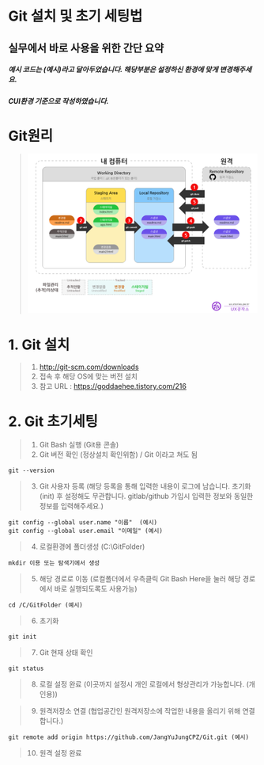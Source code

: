 Git 설치 및 초기 세팅법
================

실무에서 바로 사용을 위한 간단 요약
--------------------------------------

##### 예시 코드는 (예시)라고 달아두었습니다. 해당부분은 설정하신 환경에 맞게 변경해주세요.
##### CUI환경 기준으로 작성하였습니다. 

# Git원리
> ![Alt text](./img/993CCF4B5F17C75211.png)

# 1. Git 설치
> 1. http://git-scm.com/downloads
> 2. 접속 후 해당 OS에 맞는 버전 설치
> 3. 참고 URL : https://goddaehee.tistory.com/216

# 2. Git 초기세팅
> 1. Git Bash 실행 (Git용 콘솔)
> 2. Git 버전 확인 (정상설치 확인위함) / Git 이라고 쳐도 됨

	git --version

> 3. Git 사용자 등록 
> (해당 등록을 통해 입력한 내용이 로그에 남습니다. 초기화(init) 후 설정해도 무관합니다. gitlab/github 가입시 입력한 정보와 동일한 정보를 입력해주세요.)

	git config --global user.name "이름"  (예시)
	git config --global user.email "이메일" (예시)

> 4. 로컬환경에 폴더생성 (C:\GitFolder)

	mkdir 이용 또는 탐색기에서 생성

> 5. 해당 경로로 이동 (로컬폴더에서 우측클릭 Git Bash Here을 눌러 해당 경로에서 바로 실행되도록도 사용가능)

	cd /C/GitFolder (예시)

> 6. 초기화

	git init

> 7. Git 현재 상태 확인

	git status

> 8. 로컬 설정 완료 (이곳까지 설정시 개인 로컬에서 형상관리가 가능합니다. (개인용))

> 9. 원격저장소 연결 (협업공간인 원격저장소에 작업한 내용을 올리기 위해 연결합니다.)

	git remote add origin https://github.com/JangYuJungCPZ/Git.git (예시)

> 10. 원격 설정 완료